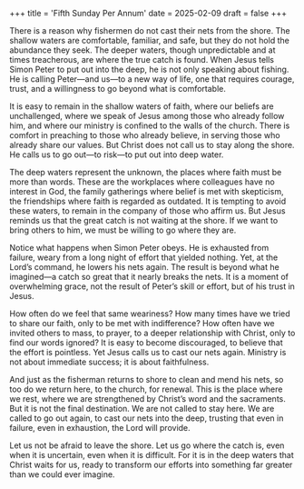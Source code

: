 +++
title = 'Fifth Sunday Per Annum'
date = 2025-02-09
draft = false
+++

There is a reason why fishermen do not cast their nets from the shore. The shallow waters are comfortable, familiar, and safe, but they do not hold the abundance they seek. The deeper waters, though unpredictable and at times treacherous, are where the true catch is found. When Jesus tells Simon Peter to put out into the deep, he is not only speaking about fishing. He is calling Peter—and us—to a new way of life, one that requires courage, trust, and a willingness to go beyond what is comfortable.

It is easy to remain in the shallow waters of faith, where our beliefs are unchallenged, where we speak of Jesus among those who already follow him, and where our ministry is confined to the walls of the church. There is comfort in preaching to those who already believe, in serving those who already share our values. But Christ does not call us to stay along the shore. He calls us to go out—to risk—to put out into deep water.

The deep waters represent the unknown, the places where faith must be more than words. These are the workplaces where colleagues have no interest in God, the family gatherings where belief is met with skepticism, the friendships where faith is regarded as outdated. It is tempting to avoid these waters, to remain in the company of those who affirm us. But Jesus reminds us that the great catch is not waiting at the shore. If we want to bring others to him, we must be willing to go where they are.

Notice what happens when Simon Peter obeys. He is exhausted from failure, weary from a long night of effort that yielded nothing. Yet, at the Lord’s command, he lowers his nets again. The result is beyond what he imagined—a catch so great that it nearly breaks the nets. It is a moment of overwhelming grace, not the result of Peter’s skill or effort, but of his trust in Jesus.

How often do we feel that same weariness? How many times have we tried to share our faith, only to be met with indifference? How often have we invited others to mass, to prayer, to a deeper relationship with Christ, only to find our words ignored? It is easy to become discouraged, to believe that the effort is pointless. Yet Jesus calls us to cast our nets again. Ministry is not about immediate success; it is about faithfulness.

And just as the fisherman returns to shore to clean and mend his nets, so too do we return here, to the church, for renewal. This is the place where we rest, where we are strengthened by Christ’s word and the sacraments. But it is not the final destination. We are not called to stay here. We are called to go out again, to cast our nets into the deep, trusting that even in failure, even in exhaustion, the Lord will provide.

Let us not be afraid to leave the shore. Let us go where the catch is, even when it is uncertain, even when it is difficult. For it is in the deep waters that Christ waits for us, ready to transform our efforts into something far greater than we could ever imagine.
